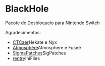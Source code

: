 # BlackHole
 Pacote de Desbloqueio para Nintendo Switch


Agradecimentos: <br>
 <ul>
  <li><a href="https://github.com/CTCaer/hekate"> CTCaer</a>Hekate e Nyx <br></li>
  <li><a href="https://github.com/Atmosphere-NX/Atmosphere"> Atmosphère</a>Atmosphere e Fusee <br></li>
  <li><a href="https://sigmapatches.su/"> SigmaPatches</a>SigPatches <br></li>
  <li><a href="https://rentry.co/EristaEmu"> rentry</a>IniFiles <br></li>
 </ul>
